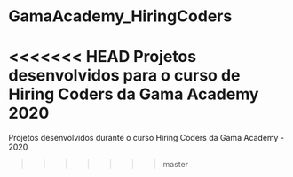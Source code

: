 # GamaAcademy_HiringCoders

<<<<<<< HEAD
Projetos desenvolvidos para o curso de Hiring Coders da Gama Academy
2020
=======
Projetos desenvolvidos durante o curso Hiring Coders da Gama Academy - 2020
>>>>>>> master
